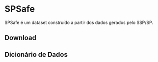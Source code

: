 # SPSafe
SPSafe é um dataset construído a partir dos dados gerados pelo SSP/SP. 

## Download

## Dicionário de Dados
